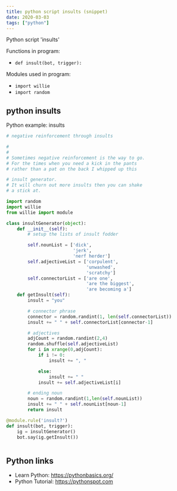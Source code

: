 ```yaml
---
title: python script insults (snippet)
date: 2020-03-03
tags: ["python"]
---
```

Python script 'insults'

Functions in program: 
* `def insult(bot, trigger):`

Modules used in program: 
* `import willie`
* `import random`

## python insults

Python example: insults

```python
# negative reinforcement through insults

#
#
# Sometimes negative reinforcement is the way to go.
# For the times when you need a kick in the pants
# rather than a pat on the back I whipped up this

# insult generator.
# It will churn out more insults then you can shake
# a stick at.

import random
import willie
from willie import module

class insultGenerator(object):
    def __init__(self):
        # setup the lists of insult fodder

        self.nounList = ['dick',
                         'jerk',
                         'nerf herder']
        self.adjectiveList = ['corpulent',
                              'unwashed',
                              'scratchy']
        self.connectorList = ['are one',
                              'are the biggest',
                              'are becoming a']
    def getInsult(self):
        insult = "you"

        # connector phrase
        connector = random.randint(1, len(self.connectorList))
        insult += " " + self.connectorList[connector-1]

        # adjectives
        adjCount = random.randint(2,4)
        random.shuffle(self.adjectiveList)
        for i in xrange(0,adjCount):
            if i != 0:
                insult += ", "

            else:
                insult += " "
            insult += self.adjectiveList[i]

        # ending noun
        noun = random.randint(1,len(self.nounList))
        insult += " " + self.nounList[noun-1]
        return insult

@module.rule('insult?')
def insult(bot, trigger):
    ig = insultGenerator()
    bot.say(ig.getInsult())



```

## Python links

- Learn Python: https://pythonbasics.org/
- Python Tutorial: https://pythonspot.com
